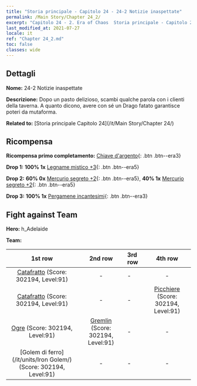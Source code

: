 ```yaml
---
title: "Storia principale - Capitolo 24 - 24-2 Notizie inaspettate"
permalink: /Main Story/Chapter 24_2/
excerpt: "Capitolo 24 - 2. Era of Chaos  Storia principale - Capitolo 24_2. 24-2 Notizie inaspettate"
last_modified_at: 2021-07-27
locale: it
ref: "Chapter 24_2.md"
toc: false
classes: wide
---
```


## Dettagli

 **Nome:** 24-2 Notizie inaspettate

 **Descrizione:** Dopo un pasto delizioso, scambi qualche parola con i clienti della taverna. A quanto dicono, avere con sé un Drago fatato garantisce poteri da mutaforma.

 **Related to:** [Storia principale Capitolo 24](/it/Main Story/Chapter 24/)

## Ricompensa

 **Ricompensa primo completamento:** [Chiave d'argento](/ItemsIT/con_693/){: .btn .btn--era3}

 **Drop 1:** **100% 1x** [Legname mistico +3](/ItemsIT/mat_83/){: .btn .btn--era5}

 **Drop 2:** **60% 0x** [Mercurio segreto +2](/ItemsIT/mat_77/){: .btn .btn--era5}, **40% 1x** [Mercurio segreto +2](/ItemsIT/mat_77/){: .btn .btn--era5}

 **Drop 3:** **100% 1x** [Pergamene incantesimi](/ItemsIT/con_694/){: .btn .btn--era3}


## Fight against Team
 **Hero:** h_Adelaide

 **Team:**


  | 1st row | 2nd row | 3rd row | 4th row |
  |:----:|:----:|:----|:----:|
  | [Catafratto](/it/units/Cavalier/) (Score: 302194, Level:91)  | - | - | - |
  | [Catafratto](/it/units/Cavalier/) (Score: 302194, Level:91)  | - | - | [Picchiere](/it/units/Pikeman/) (Score: 302194, Level:91)  |
  | [Ogre](/it/units/Ogre/) (Score: 302194, Level:91)  | [Gremlin](/it/units/Gremlin/) (Score: 302194, Level:91)  | - | - |
  | [Golem di ferro](/it/units/Iron Golem/) (Score: 302194, Level:91)  | - | - | - |


